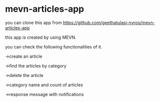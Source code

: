 # mevn-articles-app

you can clone this app from https://github.com/geethatulasi-nyros/mevn-articles-app

this app is created by using MEVN.

you can check the following functionalities of it.

->create an article

->find the articles by category

->delete the article

->category name and count of articles

->response message with notifications
